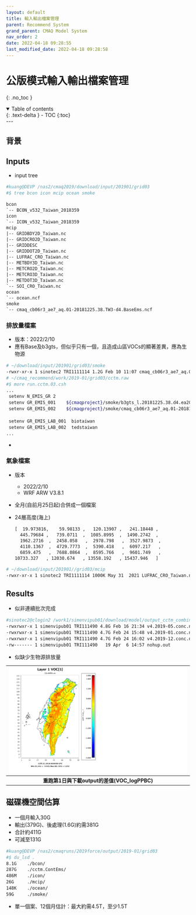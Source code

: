 ```yaml
---
layout: default
title: 輸入輸出檔案管理
parent: Recommend System
grand_parent: CMAQ Model System
nav_order: 2
date: 2022-04-18 09:28:55
last_modified_date: 2022-04-18 09:28:58
---
```


# 公版模式輸入輸出檔案管理
{: .no_toc }

<details open markdown="block">
  <summary>
    Table of contents
  </summary>
  {: .text-delta }
- TOC
{:toc}
</details>
---

## 背景

## Inputs
- input tree

```bash
#kuang@DEVP /nas2/cmaq2019/download/input/201901/grid03
#$ tree bcon icon mcip ocean smoke
```

    bcon
    `-- BCON_v532_Taiwan_2018359
    icon
    `-- ICON_v532_Taiwan_2018359
    mcip
    |-- GRIDBDY2D_Taiwan.nc
    |-- GRIDCRO2D_Taiwan.nc
    |-- GRIDDESC
    |-- GRIDDOT2D_Taiwan.nc
    |-- LUFRAC_CRO_Taiwan.nc
    |-- METBDY3D_Taiwan.nc
    |-- METCRO2D_Taiwan.nc
    |-- METCRO3D_Taiwan.nc
    |-- METDOT3D_Taiwan.nc
    `-- SOI_CRO_Taiwan.nc
    ocean
    `-- ocean.ncf
    smoke
    `-- cmaq_cb06r3_ae7_aq.01-20181225.38.TW3-d4.BaseEms.ncf


### 排放量檔案
- 版本：2022/2/10
- 應有Base及b3gts，但似乎只有一個，且造成山區VOCs的顯著差異，應為生物源

```bash
# ~/download/input/201901/grid03/smoke
-rwxr-xr-x 1 sinotec2 TRI1111114 1.2G Feb 10 11:07 cmaq_cb06r3_ae7_aq.01-20181225.38.TW3-d4.BaseEms.tar.gz
# ~/cmaq_recommend/work/2019-01/grid03/cctm.raw
#$ more run.cctm.03.csh
...
 setenv N_EMIS_GR 2
 setenv GR_EMIS_001    ${cmaqproject}/smoke/b3gts_l.20181225.38.d4.ea2019_d4.ncf
 setenv GR_EMIS_002    ${cmaqproject}/smoke/cmaq_cb06r3_ae7_aq.01-20181225.38.TW3-d4.ContEms.ncf

 setenv GR_EMIS_LAB_001  biotaiwan
 setenv GR_EMIS_LAB_002  tedstaiwan
...
```
- 

### 氣象檔案
- 版本
  - 2022/2/10
  - WRF ARW V3.8.1
- 全月(自前月25日起)合併成一個檔案
- 24層高度(海上)


      [  19.973816,    59.98133 ,   120.13907 ,   241.18448 ,
        445.79684 ,   739.0711  ,  1085.8995  ,  1490.2742  ,
        1962.2716  ,  2458.058   ,  2978.798   ,  3527.9873  ,
        4110.1367  ,  4729.7773  ,  5390.418   ,  6097.217   ,
        6859.475   ,  7688.0864  ,  8595.766   ,  9601.749   ,
      10733.327   , 12030.674   , 13558.192   , 15437.946   ]


```bash
# ~/download/input/201901//grid03/mcip
-rwxr-xr-x 1 sinotec2 TRI1111114 1000K May 31  2021 LUFRAC_CRO_Taiwan.nc
```

## Results
- 似非連續批次完成

```bash
#sinotec2@clogin2 /work1/simenvipub01/download/model/output_cctm_combine
-rwxrwxr-x 1 simenvipub01 TRI111490 4.8G Feb 16 21:34 v4.2019-05.conc.nc
-rwxrwxr-x 1 simenvipub01 TRI111490 4.7G Feb 24 15:48 v4.2019-01.conc.nc
-rwxrwxr-x 1 simenvipub01 TRI111490 4.7G Feb 24 16:02 v4.2019-12.conc.nc
-rw------- 1 simenvipub01 TRI111490   19 Apr  6 14:57 nohup.out
```
- 似缺少生物源排放量

| ![Old-New_dVOCs.gif](https://github.com/sinotec2/Focus-on-Air-Quality/raw/main/assets/images/Old-New_dVOCs.gif) |
|:--:|
| <b>重跑第1日與下載output的差值(VOC_logPPBC)</b>|



## 磁碟機空間估算
- 一個月輸入30G
- 輸出(379G)、後處理(1.6G)約需381G
- 合計約411G
- 可減至131G


```bash
#kuang@DEVP /nas2/cmaqruns/2019force/output/2019-01/grid03
#$ du_lsd .
8.1G    ./bcon/
287G    ./cctm.ContEms/
486M    ./icon/
26G     ./mcip/
148K    ./ocean/
59G     ./smoke/
```
- 單一個案、12個月估計：最大約需4.5T，至少1.5T
